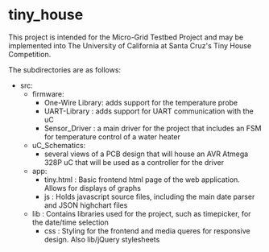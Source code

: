 # tiny_house

This project is intended for the Micro-Grid Testbed Project and may be implemented
into The University of California at Santa Cruz's Tiny House Competition.

The subdirectories are as follows:
  - src:
    - firmware:
      - One-Wire Library: adds support for the temperature probe
      - UART-Library    : adds support for UART communication with the uC
      - Sensor_Driver   : a main driver for the project that includes an FSM for temperature control of a water heater
    - uC_Schematics:
      - several views of a PCB design that will house an AVR Atmega 328P uC that will be used as a controller for the driver
    - app:
      - tiny.html	: Basic frontend html page of the web application. Allows for displays of graphs
      - js		: Holds javascript source files, including the main date parser and JSON highchart files
	- lib		: Contains libraries used for the project, such as timepicker, for the date/time selection
      - css		: Styling for the frontend and media queres for responsive design. Also lib/jQuery stylesheets

